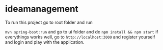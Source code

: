 # ideamanagement

To run this project go to root folder and run

`mvn spring-boot:run` and go to ui folder and do `npm install && npm start` if everythings works well, go to `http://localhost:3000` and register yourself and login and play with the application.
